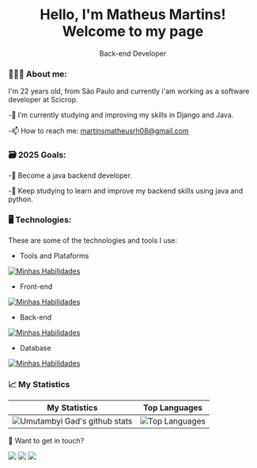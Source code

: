 <h1 align='center'>
  Hello, I'm Matheus Martins!
  <br/>
  Welcome to my page 
</h1>
<p align='center'>
  Back-end Developer
</p>





### 👨🏻‍💻 About me:

I'm 22 years old, from São Paulo and currently i'am working as a software developer at Scicrop. 

-🌱 I’m currently studying and improving my skills in Django and Java.

-📫 How to reach me: martinsmatheusrh08@gmail.com

### 🗃️ 2025 Goals:

-👔 Become a java backend developer.

-🎒 Keep studying to learn and improve my backend skills using java and python.

### 🖥️ Technologies:
These are some of the technologies and tools I use:

- Tools and Plataforms

[![Minhas Habilidades](https://skillicons.dev/icons?i=git,github,azure,idea,eclipse,vscode,postman,docker,neovim)](https://skillicons.dev)


- Front-end

[![Minhas Habilidades](https://skillicons.dev/icons?i=html,css,js)](https://skillicons.dev)

- Back-end

[![Minhas Habilidades](https://skillicons.dev/icons?i=java,spring,hibernate,maven,py,django)](https://skillicons.dev)

- Database

[![Minhas Habilidades](https://skillicons.dev/icons?i=mongodb,mysql,postgres)](https://skillicons.dev)


### 📈 My Statistics

| My Statistics                                                                                                                                                            | Top Languages                                                                                                                                                                    |
| ------------------------------------------------------------------------------------------------------------------------------------------------------------------------ | ---------------------------------------------------------------------------------------------------------------------------------------------------------------------------------- |
| ![Umutambyi Gad's github stats](https://github-readme-stats.vercel.app/api?username=MatheusMartinsR&show_icons=true&hide_border=true&count_private=true&theme=jolly) | ![Top Languages](https://github-readme-stats.vercel.app/api/top-langs/?username=MatheusMartinsR&langs_count=10&count_private=true&hide_border=true&theme=jolly&layout=compact) |





💬 Want to get in touch?

<div>
  <a href="https://www.linkedin.com/in/matheus-martins-da-rocha/" target="_blank"><img src="https://img.shields.io/badge/-LinkedIn-%230077B5?style=for-the-badge&logo=linkedin&logoColor=white" target="_blank"></a>
  <a href="https://api.whatsapp.com/send/?phone=%2B5511977171329&text&app_absent=0" target="_blank"><img src="https://img.shields.io/badge/WhatsApp-25D366?style=for-the-badge&logo=whatsapp&logoColor=white" target="_blank"></a>
  <a href = "mailto:martinsmatheusrh08@gmail.com"><img src="https://img.shields.io/badge/-Gmail-%23333?style=for-the-badge&logo=gmail&logoColor=white" target="_blank"></a>
</div>
<br>



 









